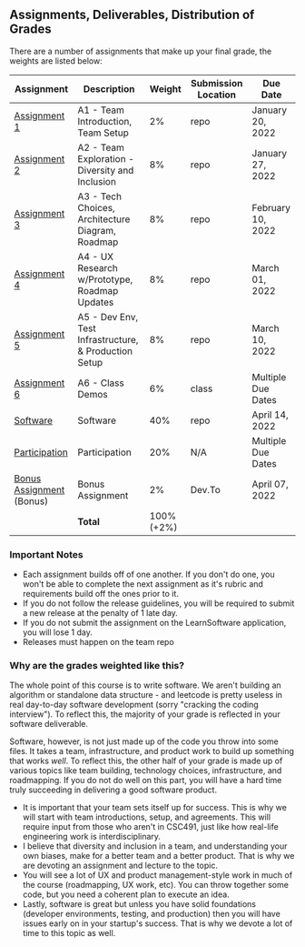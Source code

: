 Assignments, Deliverables, Distribution of Grades
---

There are a number of assignments that make up your final grade, the weights are listed below:

<!-- OVERVIEW START -->


| Assignment | Description | Weight | Submission Location | Due Date |
| --- | --- | --- | --- | --- |
| [Assignment 1](../assignments/a1.md)  | A1 - Team Introduction, Team Setup | 2% | repo | January 20, 2022 |
| [Assignment 2](../assignments/a2.md)  | A2 - Team Exploration - Diversity and Inclusion | 8% | repo | January 27, 2022 |
| [Assignment 3](../assignments/a3.md)  | A3 - Tech Choices, Architecture Diagram, Roadmap | 8% | repo | February 10, 2022 |
| [Assignment 4](../assignments/a4.md)  | A4 - UX Research w/Prototype, Roadmap Updates | 8% | repo | March 01, 2022 |
| [Assignment 5](../assignments/a5.md)  | A5 - Dev Env, Test Infrastructure, & Production Setup | 8% | repo | March 10, 2022 |
| [Assignment 6](../assignments/a6.md)  | A6 - Class Demos | 6% | class | Multiple Due Dates |
| [Software](../assignments/a7.md)  | Software | 40% | repo | April 14, 2022 |
| [Participation](../assignments/participation.md)  | Participation | 20% | N/A | Multiple Due Dates |
| [Bonus Assignment](../assignments/bonus.md) (Bonus) | Bonus Assignment | 2% | Dev.To | April 07, 2022 |
| | **Total** | 100% (+2%) | | |

<!-- OVERVIEW END -->

### Important Notes

- Each assignment builds off of one another. If you don't do one, you won't be able to complete the next assignment as it's rubric and requirements build off the ones prior to it.
- If you do not follow the release guidelines, you will be required to submit a new release at the penalty of 1 late day.
- If you do not submit the assignment on the LearnSoftware application, you will lose 1 day.
- Releases must happen on the team repo

### Why are the grades weighted like this?

The whole point of this course is to write software. We aren't building an algorithm or standalone data structure - and leetcode is pretty useless in real day-to-day software development (sorry "cracking the coding interview"). To reflect this, the majority of your grade is reflected in your software deliverable.

Software, however, is not just made up of the code you throw into some files. It takes a team, infrastructure, and product work to build up something that works _well_. To reflect this, the other half of your grade is made up of various topics like team building, technology choices, infrastructure, and roadmapping. If you do not do well on this part, you will have a hard time truly succeeding in delivering a good software product.

- It is important that your team sets itself up for success. This is why we will start with team introductions, setup, and agreements. This will require input from those who aren't in CSC491, just like how real-life engineering work is interdisciplinary.
- I believe that diversity and inclusion in a team, and understanding your own biases, make for a better team and a better product. That is why we are devoting an assignment and lecture to the topic.
- You will see a lot of UX and product management-style work in much of the course (roadmapping, UX work, etc). You can throw together some code, but you need a coherent plan to execute an idea.
- Lastly, software is great but unless you have solid foundations (developer environments, testing, and production) then you will have issues early on in your startup's success. That is why we devote a lot of time to this topic as well.
